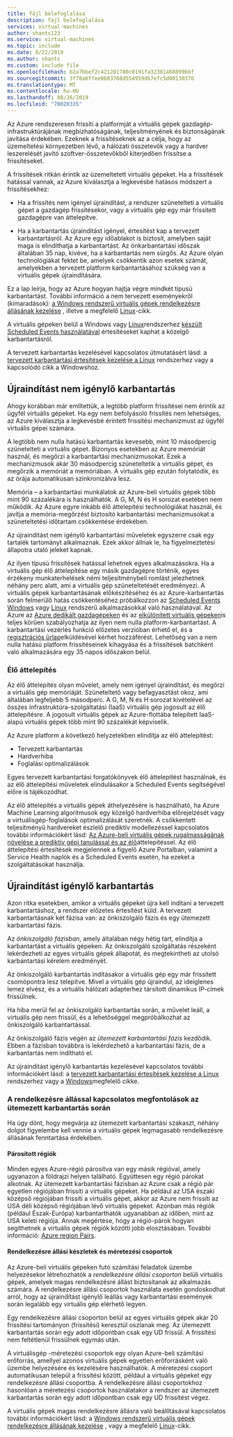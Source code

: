 ```yaml
---
title: fájl belefoglalása
description: fájl belefoglalása
services: virtual-machines
author: shants123
ms.service: virtual-machines
ms.topic: include
ms.date: 8/22/2019
ms.author: shants
ms.custom: include file
ms.openlocfilehash: b2a7bbef2c421281780c0191fa32381468899bbf
ms.sourcegitcommit: 3f78a6ffee0b83788d554959db7efc5d00130376
ms.translationtype: MT
ms.contentlocale: hu-HU
ms.lasthandoff: 08/26/2019
ms.locfileid: "70020335"
---
```

Az Azure rendszeresen frissíti a platformját a virtuális gépek gazdagép-infrastruktúrájának megbízhatóságának, teljesítményének és biztonságának javítása érdekében. Ezeknek a frissítéseknek az a célja, hogy az üzemeltetési környezetben lévő, a hálózati összetevők vagy a hardver leszerelését javító szoftver-összetevőkből kiterjedően frissítse a frissítéseket. 

A frissítések ritkán érintik az üzemeltetett virtuális gépeket. Ha a frissítések hatással vannak, az Azure kiválasztja a legkevésbé hatásos módszert a frissítésekhez:

- Ha a frissítés nem igényel újraindítást, a rendszer szünetelteti a virtuális gépet a gazdagép frissítésekor, vagy a virtuális gép egy már frissített gazdagépre van áttelepítve.

- Ha a karbantartás újraindítást igényel, értesítést kap a tervezett karbantartásról. Az Azure egy időablakot is biztosít, amelyben saját maga is elindíthatja a karbantartást. Az önkarbantartási időszak általában 35 nap, kivéve, ha a karbantartás nem sürgős. Az Azure olyan technológiákat fektet be, amelyek csökkentik azon esetek számát, amelyekben a tervezett platform karbantartásához szükség van a virtuális gépek újraindítására. 

Ez a lap leírja, hogy az Azure hogyan hajtja végre mindkét típusú karbantartást. További információ a nem tervezett eseményekről (kimaradások): [a Windows rendszerű virtuális gépek rendelkezésre állásának kezelése](../articles/virtual-machines/windows/manage-availability.md) , illetve a megfelelő [Linux](../articles/virtual-machines/linux/manage-availability.md)-cikk.

A virtuális gépeken belül a Windows vagy [Linux](../articles/virtual-machines/linux/scheduled-events.md)rendszerhez [készült Scheduled Events használatával](../articles/virtual-machines/windows/scheduled-events.md) értesítéseket kaphat a közelgő karbantartásról.

A tervezett karbantartás kezelésével kapcsolatos útmutatásért lásd: a [tervezett karbantartási értesítések kezelése a Linux](../articles/virtual-machines/linux/maintenance-notifications.md) rendszerhez [](../articles/virtual-machines/windows/maintenance-notifications.md)vagy a kapcsolódó cikk a Windowshoz.

## <a name="maintenance-that-doesnt-require-a-reboot"></a>Újraindítást nem igénylő karbantartás

Ahogy korábban már említettük, a legtöbb platform frissítései nem érintik az ügyfél virtuális gépeket. Ha egy nem befolyásoló frissítés nem lehetséges, az Azure kiválasztja a legkevésbé érintett frissítési mechanizmust az ügyfél virtuális gépei számára. 

A legtöbb nem nulla hatású karbantartás kevesebb, mint 10 másodpercig szünetelteti a virtuális gépet. Bizonyos esetekben az Azure memóriát használ, és megőrzi a karbantartási mechanizmusokat. Ezek a mechanizmusok akár 30 másodpercig szüneteltetik a virtuális gépet, és megőrzik a memóriát a memóriában. A virtuális gép ezután folytatódik, és az órája automatikusan szinkronizálva lesz. 

Memória – a karbantartási munkálatok az Azure-beli virtuális gépek több mint 90 százalékára is használhatók. A G, M, N és H sorozat esetében nem működik. Az Azure egyre inkább élő áttelepítési technológiákat használ, és javítja a memória-megőrzést biztosító karbantartási mechanizmusokat a szüneteltetési időtartam csökkentése érdekében.  

Az újraindítást nem igénylő karbantartási műveletek egyszerre csak egy tartalék tartományt alkalmaznak. Ezek akkor állnak le, ha figyelmeztetési állapotra utaló jeleket kapnak. 

Az ilyen típusú frissítések hatással lehetnek egyes alkalmazásokra. Ha a virtuális gép élő áttelepítése egy másik gazdagépre történik, egyes érzékeny munkaterhelések némi teljesítménybeli romlást jelezhetnek néhány perc alatt, ami a virtuális gép szüneteltetését eredményezi. A virtuális gépek karbantartásának előkészítéséhez és az Azure-karbantartás során felmerülő hatás csökkentéséhez próbálkozzon az [Scheduled Events Windows](../articles/virtual-machines/windows/scheduled-events.md) vagy [Linux](../articles/virtual-machines/linux/scheduled-events.md) rendszerű alkalmazásokkal való használatával. Az Azure az [Azure dedikált gazdagépeken](../articles/virtual-machines/windows/dedicated-hosts.md) és az [elkülönített virtuális gépeken](../articles/security/fundamentals/isolation-choices.md)is teljes körűen szabályozhatja az ilyen nem nulla platform-karbantartást. A karbantartási vezérlés funkció előzetes verzióban érhető el, és a [regisztrációs űrlap](https://forms.office.com/Pages/ResponsePage.aspx?id=v4j5cvGGr0GRqy180BHbR6lJf7DwiQxNmz51ksQvxV9UNUM3UllWUjBMTFZQUFhHUDI0VTBPQlJFNS4u)elküldésével kérhet hozzáférést. Lehetőség van a nem nulla hatású platform frissítéseinek kihagyása és a frissítések batchként való alkalmazására egy 35 napos időszakon belül.

### <a name="live-migration"></a>Élő áttelepítés

Az élő áttelepítés olyan művelet, amely nem igényel újraindítást, és megőrzi a virtuális gép memóriáját. Szüneteltető vagy befagyasztást okoz, ami általában legfeljebb 5 másodperc. A G, M, N és H sorozat kivételével az összes infrastruktúra-szolgáltatási (IaaS) virtuális gép jogosult az élő áttelepítésre. A jogosult virtuális gépek az Azure-flottába telepített IaaS-alapú virtuális gépek több mint 90 százalékát képviselik. 

Az Azure platform a következő helyzetekben elindítja az élő áttelepítést:
- Tervezett karbantartás
- Hardverhiba
- Foglalási optimalizálások

Egyes tervezett karbantartási forgatókönyvek élő áttelepítést használnak, és az élő áttelepítési műveletek elindulásakor a Scheduled Events segítségével előre is tájékozódhat.

Az élő áttelepítés a virtuális gépek áthelyezésére is használható, ha Azure Machine Learning algoritmusok egy közelgő hardverhiba előrejelzését vagy a virtuálisgép-foglalások optimalizálását szeretnék. A csökkentett teljesítményű hardvereket észlelő prediktív modellezéssel kapcsolatos további információkért lásd: [Az Azure-beli virtuális gépek rugalmasságának növelése a prediktív gépi tanulással és az élő](https://azure.microsoft.com/blog/improving-azure-virtual-machine-resiliency-with-predictive-ml-and-live-migration/?WT.mc_id=thomasmaurer-blog-thmaure)áttelepítéssel. Az élő áttelepítési értesítések megjelennek a figyelő Azure Portalban, valamint a Service Health naplók és a Scheduled Events esetén, ha ezeket a szolgáltatásokat használja.

## <a name="maintenance-that-requires-a-reboot"></a>Újraindítást igénylő karbantartás

Azon ritka esetekben, amikor a virtuális gépeket újra kell indítani a tervezett karbantartáshoz, a rendszer előzetes értesítést küld. A tervezett karbantartásnak két fázisa van: az önkiszolgáló fázis és egy ütemezett karbantartási fázis.

Az *önkiszolgáló fázisban*, amely általában négy hétig tart, elindítja a karbantartást a virtuális gépeken. Az önkiszolgáló szolgáltatás részeként lekérdezheti az egyes virtuális gépek állapotát, és megtekintheti az utolsó karbantartási kérelem eredményét.

Az önkiszolgáló karbantartás indításakor a virtuális gép egy már frissített csomópontra lesz telepítve. Mivel a virtuális gép újraindul, az ideiglenes lemez elvész, és a virtuális hálózati adapterhez társított dinamikus IP-címek frissülnek.

Ha hiba merül fel az önkiszolgáló karbantartás során, a művelet leáll, a virtuális gép nem frissül, és a lehetőséggel megpróbálkozhat az önkiszolgáló karbantartással. 

Az önkiszolgáló fázis végén az *ütemezett karbantartási fázis* kezdődik. Ebben a fázisban továbbra is lekérdezhető a karbantartási fázis, de a karbantartás nem indítható el.

Az újraindítást igénylő karbantartás kezelésével kapcsolatos további információkért lásd: a [tervezett karbantartási értesítések kezelése a Linux](../articles/virtual-machines/linux/maintenance-notifications.md) rendszerhez vagy a [Windows](../articles/virtual-machines/windows/maintenance-notifications.md)megfelelő cikke. 

### <a name="availability-considerations-during-scheduled-maintenance"></a>A rendelkezésre állással kapcsolatos megfontolások az ütemezett karbantartás során 

Ha úgy dönt, hogy megvárja az ütemezett karbantartási szakaszt, néhány dolgot figyelembe kell vennie a virtuális gépek legmagasabb rendelkezésre állásának fenntartása érdekében. 

#### <a name="paired-regions"></a>Párosított régiók

Minden egyes Azure-régió párosítva van egy másik régióval, amely ugyanazon a földrajzi helyen található. Együttesen egy régió párokat alkotnak. Az ütemezett karbantartási fázisban az Azure csak a régió pár egyetlen régiójában frissíti a virtuális gépeket. Ha például az USA északi középső régiójában frissíti a virtuális gépet, akkor az Azure nem frissíti az USA déli középső régiójában lévő virtuális gépeket. Azonban más régiók (például Észak-Európa) karbantarthatók ugyanabban az időben, mint az USA keleti régiója. Annak megértése, hogy a régió-párok hogyan segíthetnek a virtuális gépek régiók közötti jobb elosztásában. További információ: [Azure region Pairs](https://docs.microsoft.com/azure/best-practices-availability-paired-regions).

#### <a name="availability-sets-and-scale-sets"></a>Rendelkezésre állási készletek és méretezési csoportok

Az Azure-beli virtuális gépeken futó számítási feladatok üzembe helyezésekor létrehozhatók a *rendelkezésre állási csoporton* belüli virtuális gépek, amelyek magas rendelkezésre állást biztosítanak az alkalmazás számára. A rendelkezésre állási csoportok használata esetén gondoskodhat arról, hogy az újraindítást igénylő leállás vagy karbantartási események során legalább egy virtuális gép elérhető legyen.

Egy rendelkezésre állási csoporton belül az egyes virtuális gépek akár 20 frissítési tartományon (frissítési) keresztül oszlanak meg. Az ütemezett karbantartás során egy adott időpontban csak egy UD frissül. A frissítési nem feltétlenül frissülnek egymás után. 

A virtuálisgép -méretezési csoportok egy olyan Azure-beli számítási erőforrás, amellyel azonos virtuális gépek egyetlen erőforrásként való üzembe helyezésére és kezelésére használhatók. A méretezési csoport automatikusan települ a frissítési között, például a virtuális gépeket egy rendelkezésre állási csoportba. A rendelkezésre állási csoportokhoz hasonlóan a méretezési csoportok használatakor a rendszer az ütemezett karbantartás során egy adott időpontban csak egy UD frissítést végez.

A virtuális gépek magas rendelkezésre állásra való beállításával kapcsolatos további információkért lásd: a [Windows rendszerű virtuális gépek rendelkezésre állásának kezelése](../articles/virtual-machines/windows/manage-availability.md) , vagy a megfelelő [Linux](../articles/virtual-machines/linux/manage-availability.md)-cikk.
